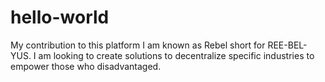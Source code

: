 # hello-world
My contribution to this platform
I am known as Rebel short for REE-BEL-YUS.  I am looking to create solutions to decentralize specific industries to empower those who disadvantaged. 
